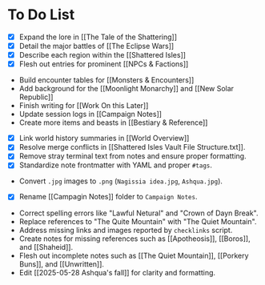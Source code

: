 # To Do List

- [x] Expand the lore in [[The Tale of the Shattering]]
- [x] Detail the major battles of [[The Eclipse Wars]]
- [x] Describe each region within the [[Shattered Isles]]
- [x] Flesh out entries for prominent [[NPCs & Factions]]
- Build encounter tables for [[Monsters & Encounters]]
- Add background for the [[Moonlight Monarchy]] and [[New Solar Republic]]
- Finish writing for [[Work On this Later]]
- Update session logs in [[Campaign Notes]]
- Create more items and beasts in [[Bestiary & Reference]]
- [x] Link world history summaries in [[World Overview]]
- [x] Resolve merge conflicts in [[Shattered Isles Vault File Structure.txt]].
- [x] Remove stray terminal text from notes and ensure proper formatting.
- [x] Standardize note frontmatter with YAML and proper `#tags`.
- Convert `.jpg` images to `.png` (`Nagissia idea.jpg`, `Ashqua.jpg`).
- [x] Rename [[Campagin Notes]] folder to `Campaign Notes`.
- Correct spelling errors like "Lawful Netural" and "Crown of Dayn Break".
- Replace references to "The Quite Mountain" with "The Quiet Mountain".
- Address missing links and images reported by `checklinks` script.
- Create notes for missing references such as [[Apotheosis]], [[Boros]], and [[Shaheid]].
- Flesh out incomplete notes such as [[The Quiet Mountain]], [[Porkery Buns]], and [[Unwritten]].
- Edit [[2025-05-28 Ashqua's fall]] for clarity and formatting.
